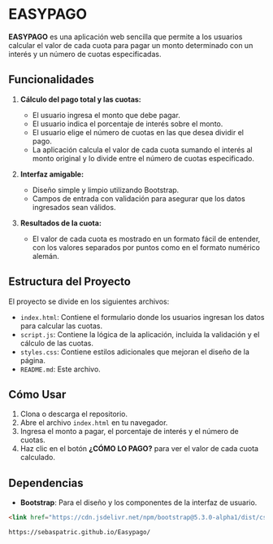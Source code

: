 # EASYPAGO

**EASYPAGO** es una aplicación web sencilla que permite a los usuarios calcular el valor de cada cuota para pagar un monto determinado con un interés y un número de cuotas especificadas.

## Funcionalidades

1. **Cálculo del pago total y las cuotas:**
   - El usuario ingresa el monto que debe pagar.
   - El usuario indica el porcentaje de interés sobre el monto.
   - El usuario elige el número de cuotas en las que desea dividir el pago.
   - La aplicación calcula el valor de cada cuota sumando el interés al monto original y lo divide entre el número de cuotas especificado.
   
2. **Interfaz amigable:**
   - Diseño simple y limpio utilizando Bootstrap.
   - Campos de entrada con validación para asegurar que los datos ingresados sean válidos.
   
3. **Resultados de la cuota:**
   - El valor de cada cuota es mostrado en un formato fácil de entender, con los valores separados por puntos como en el formato numérico alemán.

## Estructura del Proyecto

El proyecto se divide en los siguientes archivos:

- `index.html`: Contiene el formulario donde los usuarios ingresan los datos para calcular las cuotas.
- `script.js`: Contiene la lógica de la aplicación, incluida la validación y el cálculo de las cuotas.
- `styles.css`: Contiene estilos adicionales que mejoran el diseño de la página.
- `README.md`: Este archivo.

## Cómo Usar

1. Clona o descarga el repositorio.
2. Abre el archivo `index.html` en tu navegador.
3. Ingresa el monto a pagar, el porcentaje de interés y el número de cuotas.
4. Haz clic en el botón **¿CÓMO LO PAGO?** para ver el valor de cada cuota calculado.

## Dependencias

- **Bootstrap**: Para el diseño y los componentes de la interfaz de usuario.

```html
<link href="https://cdn.jsdelivr.net/npm/bootstrap@5.3.0-alpha1/dist/css/bootstrap.min.css" rel="stylesheet" />

https://sebaspatric.github.io/Easypago/
